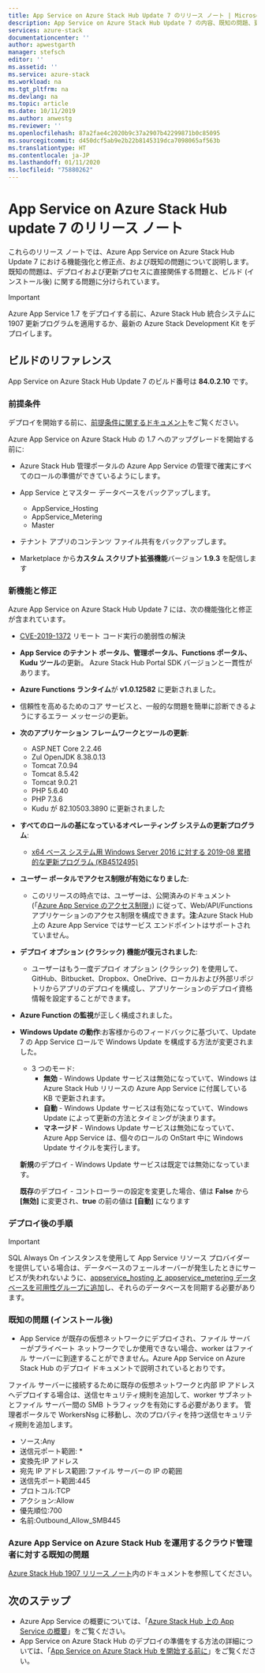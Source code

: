 ```yaml
---
title: App Service on Azure Stack Hub Update 7 のリリース ノート | Microsoft Docs
description: App Service on Azure Stack Hub Update 7 の内容、既知の問題、更新プログラムをダウンロードする場所について説明します。
services: azure-stack
documentationcenter: ''
author: apwestgarth
manager: stefsch
editor: ''
ms.assetid: ''
ms.service: azure-stack
ms.workload: na
ms.tgt_pltfrm: na
ms.devlang: na
ms.topic: article
ms.date: 10/11/2019
ms.author: anwestg
ms.reviewer: ''
ms.openlocfilehash: 87a2fae4c2020b9c37a2907b42299871b0c85095
ms.sourcegitcommit: d450dcf5ab9e2b22b8145319dca7098065af563b
ms.translationtype: HT
ms.contentlocale: ja-JP
ms.lasthandoff: 01/11/2020
ms.locfileid: "75880262"
---
```

# <a name="app-service-on-azure-stack-hub-update-7-release-notes"></a>App Service on Azure Stack Hub update 7 のリリース ノート

これらのリリース ノートでは、Azure App Service on Azure Stack Hub Update 7 における機能強化と修正点、および既知の問題について説明します。 既知の問題は、デプロイおよび更新プロセスに直接関係する問題と、ビルド (インストール後) に関する問題に分けられています。

> [!IMPORTANT]
> Azure App Service 1.7 をデプロイする前に、Azure Stack Hub 統合システムに 1907 更新プログラムを適用するか、最新の Azure Stack Development Kit をデプロイします。


## <a name="build-reference"></a>ビルドのリファレンス

App Service on Azure Stack Hub Update 7 のビルド番号は **84.0.2.10** です。

### <a name="prerequisites"></a>前提条件

デプロイを開始する前に、[前提条件に関するドキュメント](azure-stack-app-service-before-you-get-started.md)をご覧ください。

Azure App Service on Azure Stack Hub の 1.7 へのアップグレードを開始する前に:

- Azure Stack Hub 管理ポータルの Azure App Service の管理で確実にすべてのロールの準備ができているようにします。

- App Service とマスター データベースをバックアップします。
  - AppService_Hosting
  - AppService_Metering
  - Master

- テナント アプリのコンテンツ ファイル共有をバックアップします。

- Marketplace から**カスタム スクリプト拡張機能**バージョン **1.9.3** を配信します

### <a name="new-features-and-fixes"></a>新機能と修正

Azure App Service on Azure Stack Hub Update 7 には、次の機能強化と修正が含まれています。

- [CVE-2019-1372](https://portal.msrc.microsoft.com/en-US/security-guidance/advisory/CVE-2019-1372) リモート コード実行の脆弱性の解決

- **App Service のテナント ポータル、管理ポータル、Functions ポータル、Kudu ツール**の更新。 Azure Stack Hub Portal SDK バージョンと一貫性があります。

- **Azure Functions ランタイム**が **v1.0.12582** に更新されました。

- 信頼性を高めるためのコア サービスと、一般的な問題を簡単に診断できるようにするエラー メッセージの更新。

- **次のアプリケーション フレームワークとツールの更新**:
  - ASP.NET Core 2.2.46
  - Zul OpenJDK 8.38.0.13
  - Tomcat 7.0.94
  - Tomcat 8.5.42
  - Tomcat 9.0.21
  - PHP 5.6.40
  - PHP 7.3.6
  - Kudu が 82.10503.3890 に更新されました

- **すべてのロールの基になっているオペレーティング システムの更新プログラム**:
  - [x64 ベース システム用 Windows Server 2016 に対する 2019-08 累積的な更新プログラム (KB4512495)](https://support.microsoft.com/help/4512495)

- **ユーザー ポータルでアクセス制限が有効になりました**:
  - このリリースの時点では、ユーザーは、公開済みのドキュメント (「[Azure App Service のアクセス制限](https://docs.microsoft.com/azure/app-service/app-service-ip-restrictions)」) に従って、Web/API/Functions アプリケーションのアクセス制限を構成できます。**注**:Azure Stack Hub 上の Azure App Service ではサービス エンドポイントはサポートされていません。

- **デプロイ オプション (クラシック) 機能が復元されました**:
  - ユーザーはもう一度デプロイ オプション (クラシック) を使用して、GitHub、Bitbucket、Dropbox、OneDrive、ローカルおよび外部リポジトリからアプリのデプロイを構成し、アプリケーションのデプロイ資格情報を設定することができます。

- **Azure Function の監視**が正しく構成されました。

- **Windows Update の動作**:お客様からのフィードバックに基づいて、Update 7 の App Service ロールで Windows Update を構成する方法が変更されました。
  - 3 つのモード:
    - **無効** - Windows Update サービスは無効になっていて、Windows は Azure Stack Hub リリースの Azure App Service に付属している KB で更新されます。
    - **自動** - Windows Update サービスは有効になっていて、Windows Update によって更新の方法とタイミングが決まります。
    - **マネージド** - Windows Update サービスは無効になっていて、Azure App Service は、個々のロールの OnStart 中に Windows Update サイクルを実行します。

  **新規**のデプロイ - Windows Update サービスは既定では無効になっています。

  **既存**のデプロイ - コントローラーの設定を変更した場合、値は **False** から **[無効]** に変更され、**true** の前の値は **[自動]** になります

### <a name="post-deployment-steps"></a>デプロイ後の手順

> [!IMPORTANT]
> SQL Always On インスタンスを使用して App Service リソース プロバイダーを提供している場合は、データベースのフェールオーバーが発生したときにサービスが失われないように、[appservice_hosting と appservice_metering データベースを可用性グループに追加](https://docs.microsoft.com/sql/database-engine/availability-groups/windows/availability-group-add-a-database)し、それらのデータベースを同期する必要があります。

### <a name="known-issues-post-installation"></a>既知の問題 (インストール後)

- App Service が既存の仮想ネットワークにデプロイされ、ファイル サーバーがプライベート ネットワークでしか使用できない場合、worker はファイル サーバーに到達することができません。Azure App Service on Azure Stack Hub のデプロイ ドキュメントで説明されているとおりです。

ファイル サーバーに接続するために既存の仮想ネットワークと内部 IP アドレスへデプロイする場合は、送信セキュリティ規則を追加して、worker サブネットとファイル サーバー間の SMB トラフィックを有効にする必要があります。 管理者ポータルで WorkersNsg に移動し、次のプロパティを持つ送信セキュリティ規則を追加します。
 * ソース:Any
 * 送信元ポート範囲: *
 * 変換先:IP アドレス
 * 宛先 IP アドレス範囲:ファイル サーバーの IP の範囲
 * 送信先ポート範囲:445
 * プロトコル:TCP
 * アクション:Allow
 * 優先順位:700
 * 名前:Outbound_Allow_SMB445

### <a name="known-issues-for-cloud-admins-operating-azure-app-service-on-azure-stack-hub"></a>Azure App Service on Azure Stack Hub を運用するクラウド管理者に対する既知の問題

[Azure Stack Hub 1907 リリース ノート](azure-stack-release-notes-1907.md)内のドキュメントを参照してください。

## <a name="next-steps"></a>次のステップ

- Azure App Service の概要については、「[Azure Stack Hub 上の App Service の概要](azure-stack-app-service-overview.md)」をご覧ください。
- App Service on Azure Stack Hub のデプロイの準備をする方法の詳細については、「[App Service on Azure Stack Hub を開始する前に](azure-stack-app-service-before-you-get-started.md)」をご覧ください。
